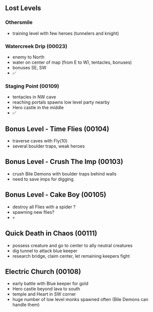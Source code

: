 ## Lost Levels

### Othersmile
* training level with few heroes (tunnelers and knight)

### Watercreek Drip (00023)
* enemy to North
* water on center of map (from E to W), tentacles, bonuses)
* bonuses SE, SW
* ✅


### Staging Point (00109)
* tentacles in NW cave
* reaching portals spawns low level party nearby
* Hero castle in the middle
* ✅


## Bonus Level - Time Flies (00104)
* traverse caves with Fly(10)
* several boulder traps, weak heroes

## Bonus Level - Crush The Imp (00103)
* crush Bile Demons with boulder traps behind walls
* need to save imps for digging

## Bonus Level - Cake Boy (00105)
* destroy all Flies with a spider ?
* spawning new flies?
* 💀

## Quick Death in Chaos (00111)
* possess creature and go to center to ally neutral creatures
* dig tunnel to attack blue keeper
* research bridge, claim center, let remaining keepers fight


## Electric Church (00108)
* early battle with Blue keeper for gold
* Hero castle beyond lava to south
* temple and Heart in SW corner
* huge number of low level monks spawned often (Bile Demons can handle them)
